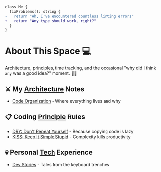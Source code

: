 ```diff
class Me {
  fixProblems(): string {
-   return "Ah, I've encountered countless linting errors"
+   return "Any type should work, right?"
  }
}
```

# About This Space 💻

Architecture, principles, time tracking, and the occasional "why did I think `any` was a good idea?" moment. 🤦‍♂️

## ⚔️ My [Architecture](./ARCHITECTURE/README.md) Notes

- [Code Organization](./ARCHITECTURE/CODE-ORGANIZATION.md) - Where everything lives and why

## 📋 Coding [Principle](./PRINCIPLES/README.md) Rules

- [DRY: Don't Repeat Yourself](./PRINCIPLES/DRY.md) - Because copying code is lazy
- [KISS: Keep It Simple Stupid](./PRINCIPLES/KISS.md) - Complexity kills productivity

## 💀 Personal [Tech](./PERSONAL/README.md) Experience

- [Dev Stories](./PERSONAL/STORIES.md) - Tales from the keyboard trenches
